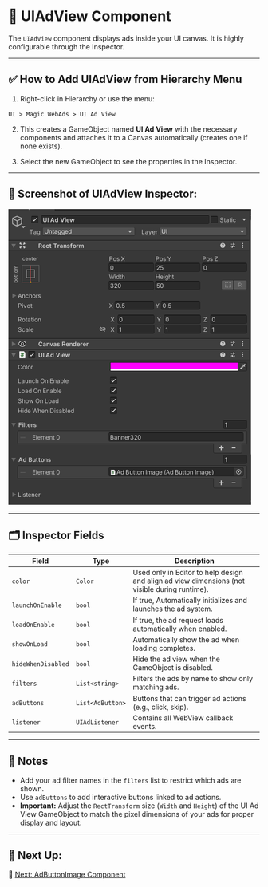 # 🧠 UIAdView Component

The `UIAdView` component displays ads inside your UI canvas. It is highly configurable through the Inspector.

---

## ✅ How to Add UIAdView from Hierarchy Menu

1. Right-click in Hierarchy or use the menu:

```
UI > Magic WebAds > UI Ad View
```

2. This creates a GameObject named **UI Ad View** with the necessary components and attaches it to a Canvas automatically (creates one if none exists).

3. Select the new GameObject to see the properties in the Inspector.

---

## 📸 Screenshot of UIAdView Inspector:

![UIAdView Inspector](../Images/uiadview-inspector.png)

---

## 🗂 Inspector Fields

| Field           | Type               | Description                                                                                   |
|-----------------|--------------------|-----------------------------------------------------------------------------------------------|
| `color`         | `Color`            | Used only in Editor to help design and align ad view dimensions (not visible during runtime).|
| `launchOnEnable` | `bool`             | If true, Automatically initializes and launches the ad system.                              |
| `loadOnEnable`   | `bool`             | If true, the ad request loads automatically when enabled.                                   |
| `showOnLoad`    | `bool`             | Automatically show the ad when loading completes.                                            |
| `hideWhenDisabled` | `bool`          | Hide the ad view when the GameObject is disabled.                                            |
| `filters`       | `List<string>`     | Filters the ads by name to show only matching ads.                                           |
| `adButtons`     | `List<AdButton>`   | Buttons that can trigger ad actions (e.g., click, skip).                                     |
| `listener`      | `UIAdListener`     | Contains all WebView callback events.                                                        |

---

## 📝 Notes

- Add your ad filter names in the `filters` list to restrict which ads are shown.
- Use `adButtons` to add interactive buttons linked to ad actions.
- **Important:** Adjust the `RectTransform` size (`Width` and `Height`) of the UI Ad View GameObject to match the pixel dimensions of your ads for proper display and layout.

---

## 🧩 Next Up:

📄 [Next: AdButtonImage Component](adbuttonimage.md)